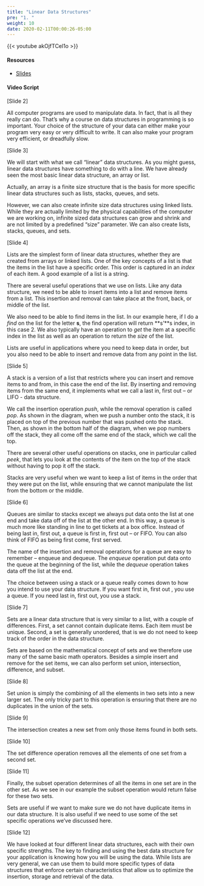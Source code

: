 ```yaml
---
title: "Linear Data Structures"
pre: "1. "
weight: 10
date: 2020-02-11T00:00:26-05:00
---
```


{{< youtube akOjfTCel1o >}}

#### Resources

* [Slides](/3-cc310/04-data-structures-algorithms/01-linear-data-structures-slides.pptx)

#### Video Script

[Slide 2]

All computer programs are used to manipulate data. In fact, that is all they
really can do. That’s why a course on data structures in programming is so
important. Your choice of the structure of your data can either make your
program very easy or very difficult to write. It can also make your program very
efficient, or dreadfully slow.

[Slide 3]

We will start with what we call “linear” data structures. As you might guess,
linear data structures have something to do with a line. We have already seen
the most basic linear data structure, an array or list.

Actually, an array is a finite size structure that is the basis for more
specific linear data structures such as lists, stacks, queues, and sets.

However, we can also create infinite size data structures using linked lists.
While they are actually limited by the physical capabilities of the computer we
are working on, infinite sized data structures can grow and shrink and are not
limited by a predefined “size” parameter. We can also create lists, stacks,
queues, and sets.

[Slide 4]

Lists are the simplest form of linear data structures, whether they are created
from arrays or linked lists. One of the key concepts of a list is that the items
in the list have a specific order. This order is captured in an *index* of each
item. A good example of a list is a string.

There are several useful operations that we use on lists. Like any data
structure, we need to be able to insert items into a list and remove items from
a list. This insertion and removal can take place at the front, back, or middle
of the list.

We also need to be able to find items in the list. In our example here, if I do
a *find* on the list for the letter **s**, the find operation will return
**s’**s index, in this case 2. We also typically have an operation to *get* the
item at a specific index in the list as well as an operation to return the
*size* of the list.

Lists are useful in applications where you need to keep data in order, but you
also need to be able to insert and remove data from any point in the list.

[Slide 5]

A stack is a version of a list that restricts where you can insert and remove
items to and from, in this case the end of the list. By inserting and removing
items from the same end, it implements what we call a last in, first out – or
LIFO - data structure.

We call the insertion operation *push*, while the removal operation is called
*pop*. As shown in the diagram, when we push a number onto the stack, it is
placed on top of the previous number that was pushed onto the stack. Then, as
shown in the bottom half of the diagram, when we pop numbers off the stack, they
all come off the same end of the stack, which we call the top.

There are several other useful operations on stacks, one in particular called
*peek*, that lets you look at the contents of the item on the top of the stack
without having to pop it off the stack.

Stacks are very useful when we want to keep a list of items in the order that
they were put on the list, while ensuring that we cannot manipulate the list
from the bottom or the middle.

[Slide 6]

Queues are similar to stacks except we always put data onto the list at one end
and take data off of the list at the other end. In this way, a queue is much
more like standing in line to get tickets at a box office. Instead of being last
in, first out, a queue is first in, first out – or FIFO. You can also think of
FIFO as being first come, first served.

The name of the insertion and removal operations for a queue are easy to
remember – enqueue and dequeue. The *enqueue* operation put data onto the queue
at the beginning of the list, while the *dequeue* operation takes data off the
list at the end.

The choice between using a stack or a queue really comes down to how you intend
to use your data structure. If you want first in, first out , you use a queue.
If you need last in, first out, you use a stack.

[Slide 7]

Sets are a linear data structure that is very similar to a list, with a couple
of differences. First, a set cannot contain duplicate items. Each item must be
unique. Second, a set is generally unordered, that is we do not need to keep
track of the order in the data structure.

Sets are based on the mathematical concept of sets and we therefore use many of
the same basic math operators. Besides a simple insert and remove for the set
items, we can also perform set union, intersection, difference, and subset.

[Slide 8]

Set union is simply the combining of all the elements in two sets into a new
larger set. The only tricky part to this operation is ensuring that there are no
duplicates in the union of the sets.

[Slide 9]

The intersection creates a new set from only those items found in both sets.

[Slide 10]

The set difference operation removes all the elements of one set from a second
set.

[Slide 11]

Finally, the subset operation determines of all the items in one set are in the
other set. As we see in our example the subset operation would return false for
these two sets.

Sets are useful if we want to make sure we do not have duplicate items in our
data structure. It is also useful if we need to use some of the set specific
operations we’ve discussed here.

[Slide 12]

We have looked at four different linear data structures, each with their own
specific strengths. The key to finding and using the best data structure for
your application is knowing how you will be using the data. While lists are very
general, we can use them to build more specific types of data structures that
enforce certain characteristics that allow us to optimize the insertion, storage
and retrieval of the data.
